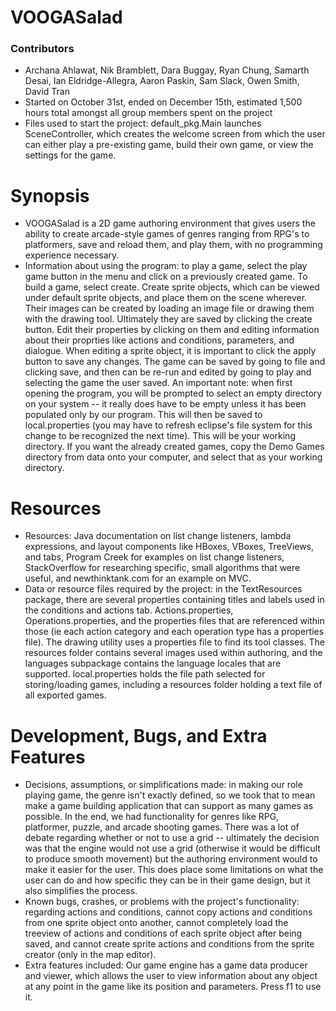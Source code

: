 # VOOGASalad

### Contributors
* Archana Ahlawat, Nik Bramblett, Dara Buggay, Ryan Chung, Samarth Desai, Ian Eldridge-Allegra, Aaron Paskin, Sam Slack, Owen Smith, David Tran
* Started on October 31st, ended on December 15th, estimated 1,500 hours total amongst all group members spent on the project
* Files used to start the project: default_pkg.Main launches SceneController, which creates the welcome screen from which the user can either play a pre-existing game, build their own game, or view the settings for the game.

# Synopsis
* VOOGASalad is a 2D game authoring environment that gives users the ability to create arcade-style games of genres ranging from RPG's to platformers, save and reload them, and play them, with no programming experience necessary.
* Information about using the program: to play a game, select the play game button in the menu and click on a previously created game. To build a game, select create. Create sprite objects, which can be viewed under default sprite objects, and place them on the scene wherever. Their images can be created by loading an image file or drawing them with the drawing tool. Ultimately they are saved by clicking the create button. Edit their properties by clicking on them and editing information about their proprties like actions and conditions, parameters, and dialogue. When editing a sprite object, it is important to click the apply button to save any changes. The game can be saved by going to file and clicking save, and then can be re-run and edited by going to play and selecting the game the user saved. An important note: when first opening the program, you will be prompted to select an empty directory on your system -- it really does have to be empty unless it has been populated only by our program. This will then be saved to local.properties (you may have to refresh eclipse's file system for this change to be recognized the next time). This will be your working directory. If you want the already created games, copy the Demo Games directory from data onto your computer, and select that as your working directory.

# Resources
* Resources: Java documentation on list change listeners, lambda expressions, and layout components like HBoxes, VBoxes, TreeViews, and tabs, Program Creek for examples on list change listeners, StackOverflow for researching specific, small algorithms that were useful, and newthinktank.com for an example on MVC.
* Data or resource files required by the project: in the TextResources package, there are several properties containing titles and labels used in the conditions and actions tab. Actions.properties, Operations.properties, and the properties files that are referenced within those (ie each action category and each operation type has a properties file). The drawing utility uses a properties file to find its tool classes. The resources folder contains several images used within authoring, and the languages subpackage contains the language locales that are supported. local.properties holds the file path selected for storing/loading games, including a resources folder holding a text file of all exported games.

# Development, Bugs, and Extra Features
* Decisions, assumptions, or simplifications made: in making our role playing game, the genre isn't exactly defined, so we took that to mean make a game building application that can support as many games as possible. In the end, we had functionality for genres like RPG, platformer, puzzle, and arcade shooting games. There was a lot of debate regarding whether or not to use a grid -- ultimately the decision was that the engine would not use a grid (otherwise it would be difficult to produce smooth movement) but the authoring environment would to make it easier for the user. This does place some limitations on what the user can do and how specific they can be in their game design, but it also simplifies the process. 
* Known bugs, crashes, or problems with the project's functionality: regarding actions and conditions, cannot copy actions and conditions from one sprite object onto another, cannot completely load the treeview of actions and conditions of each sprite object after being saved, and cannot create sprite actions and conditions from the sprite creator (only in the map editor). 
* Extra features included: Our game engine has a game data producer and viewer, which allows the user to view information about any object at any point in the game like its position and parameters. Press f1 to use it.

